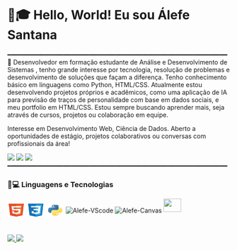 # 📖🎓 Hello, World! Eu sou Álefe Santana
━━━━━━━━━━━━━━━━━━━━━━━━━━━━━━━━━━━━━━━━━━━━━━━━━━━━━━━━━━━
🧠 Desenvolvedor em formação estudante de Análise e Desenvolvimento de Sistemas , tenho grande interesse por tecnologia, resolução de problemas e desenvolvimento de soluções que façam a diferença.
Tenho conhecimento básico em linguagens como Python, HTML/CSS.
Atualmente estou desenvolvendo projetos próprios e acadêmicos, como uma aplicação de IA para previsão de traços de personalidade com base em dados sociais, e meu portfolio em HTML/CSS. Estou sempre buscando aprender mais, seja através de cursos, projetos ou colaboração em equipe.

Interesse em Desenvolvimento Web, Ciência de Dados. Aberto a oportunidades de estágio, projetos colaborativos ou conversas com profissionais da área!

<div>
  <a href="https://www.linkedin.com/in/álefe-santana-603377161/" target="_blank"><img src="https://img.shields.io/badge/-LinkedIn-%230077B5?style=for-the-badge&logo=linkedin&logoColor=white" target="_blank"></a>
  <a href = "mailto:alefedxgf@gmail.com"><img src="https://img.shields.io/badge/-Gmail-%23333?style=for-the-badge&logo=gmail&logoColor=white" target="_blank"></a>
  <a href="https://instagram.com/alefe__santana" target="_blank"><img src="https://img.shields.io/badge/-Instagram-%23E4405F?style=for-the-badge&logo=instagram&logoColor=white" target="_blank"></a>

</div>
━━━━━━━━━━━━━━━━━━━━━━━━━━━━━━━━━━━━━━━━━━━━━━━━━━━━━━━━━━━

### 🧠💻 Linguagens e Tecnologias 

<div style="display: inline_block">
  <img align="center" alt="Alefe-HTML" height="30" width="40" src="https://raw.githubusercontent.com/devicons/devicon/master/icons/html5/html5-original.svg">
  <img align="center" alt="Alefe-CSS" height="30" width="40" src="https://raw.githubusercontent.com/devicons/devicon/master/icons/css3/css3-original.svg">
  <img align="center" alt="Alefe-Python" height="30" width="40" src="https://raw.githubusercontent.com/devicons/devicon/master/icons/python/python-original.svg">
  <img align="center" alt="Alefe-VScode" height="30" width="40" src="https://cdn.jsdelivr.net/gh/devicons/devicon@latest/icons/vscode/vscode-original.svg"> <img align="center" alt="Alefe-Canvas" height="30" width="40" src="https://cdn.jsdelivr.net/gh/devicons/devicon@latest/icons/canva/canva-original.svg">
  <img height="30" width="40" src="https://cdn.jsdelivr.net/gh/devicons/devicon@latest/icons/markdown/markdown-original.svg" />
  
          
          
</div><br>

###
<div>
  <a href="https://github.com/Alefe-SdS">
  <img height ="180em" src="https://github-readme-stats.vercel.app/api?username=Alefe-SdS&show_icons=true&theme=merko&include_all_commits=true&count_private=true"/>
  <img height ="180em" src="https://github-readme-stats.vercel.app/api/top-langs/?username=Alefe-SdS&layout=compact&langs_count=16&theme=merko"/>
</div>
    






